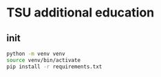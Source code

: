 # TSU additional education

## init

```bash
python -m venv venv
source venv/bin/activate
pip install -r requirements.txt
```
